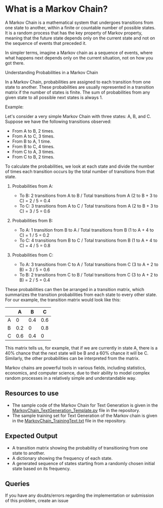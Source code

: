 # What is a Markov Chain?

A Markov Chain is a mathematical system that undergoes transitions from one state to another, within a finite or countable number of possible states. It is a random process that has the key property of Markov property, meaning that the future state depends only on the current state and not on the sequence of events that preceded it.

In simpler terms, imagine a Markov chain as a sequence of events, where what happens next depends only on the current situation, not on how you got there.

Understanding Probabilities in a Markov Chain

In a Markov Chain, probabilities are assigned to each transition from one state to another. These probabilities are usually represented in a transition matrix if the number of states is finite. The sum of probabilities from any given state to all possible next states is always 1.

Example:

Let's consider a very simple Markov Chain with three states: A, B, and C. Suppose we have the following transitions observed:

- From A to B, 2 times.
- From A to C, 3 times.
- From B to A, 1 time.
- From B to C, 4 times.
- From C to A, 3 times.
- From C to B, 2 times.

To calculate the probabilities, we look at each state and divide the number of times each transition occurs by the total number of transitions from that state.

1. Probabilities from A:
   - To B: 2 transitions from A to B / Total transitions from A (2 to B + 3 to C) = 2 / 5 = 0.4
   - To C: 3 transitions from A to C / Total transitions from A (2 to B + 3 to C) = 3 / 5 = 0.6

2. Probabilities from B:
   - To A: 1 transition from B to A / Total transitions from B (1 to A + 4 to C) = 1 / 5 = 0.2
   - To C: 4 transitions from B to C / Total transitions from B (1 to A + 4 to C) = 4 / 5 = 0.8

3. Probabilities from C:
   - To A: 3 transitions from C to A / Total transitions from C (3 to A + 2 to B) = 3 / 5 = 0.6
   - To B: 2 transitions from C to B / Total transitions from C (3 to A + 2 to B) = 2 / 5 = 0.4

These probabilities can then be arranged in a transition matrix, which summarizes the transition probabilities from each state to every other state. For our example, the transition matrix would look like this:

|   | A   | B   | C   |
|---|-----|-----|-----|
| A | 0   | 0.4 | 0.6 |
| B | 0.2 | 0   | 0.8 |
| C | 0.6 | 0.4 | 0   |

This matrix tells us, for example, that if we are currently in state A, there is a 40% chance that the next state will be B and a 60% chance it will be C. Similarly, the other probabilities can be interpreted from the matrix.

Markov chains are powerful tools in various fields, including statistics, economics, and computer science, due to their ability to model complex random processes in a relatively simple and understandable way.

## Resources to use

 - The sample code of the Markov Chain for Text Generation is given in the [MarkovChain_TextGeneration_Template.py](/MarkovChain_TextGeneration_Template.py) file in the repository.
 - The sample training set for Text Generation of the Markov chain is given in the [MarkovChain_TrainingText.txt](/MarkovChain_TrainingText.txt) file in the repository.
   
## Expected Output

- A transition matrix showing the probability of transitioning from one state to another.
- A dictionary showing the frequency of each state.
- A generated sequence of states starting from a randomly chosen initial state based on its frequency.

## Queries

If you have any doubts/errors regarding the implementation or submission of this problem, create an issue 

